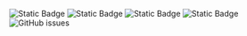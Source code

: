 ![Static Badge](https://img.shields.io/badge/blacklists-61-000000) ![Static Badge](https://img.shields.io/badge/blacklisted-2981247-cc0000) ![Static Badge](https://img.shields.io/badge/whitelisted-2254-00CC00) ![Static Badge](https://img.shields.io/badge/streaming_blacklist-28107-000000) ![GitHub issues](https://img.shields.io/github/issues/fabriziosalmi/blacklists)
